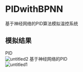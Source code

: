 # PIDwithBPNN
基于神经网络的PID算法模拟温控系统
## 模拟结果
PID  
![untitled2](https://github.com/realxmx/PIDwithBPNN/assets/95325546/9a638f5c-b483-4141-beea-d1baa833aef6) 
基于神经网络的PID  
![untitled1](https://github.com/realxmx/PIDwithBPNN/assets/95325546/cb4aecc9-dbb4-4c33-9d26-50764ae140e5)
